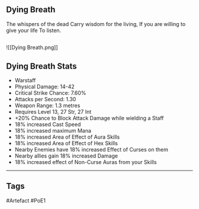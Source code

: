 ## Dying Breath
The whispers of the dead
Carry wisdom for the living,
If you are willing to give your life
To listen.
##
![[Dying Breath.png]]
## Dying Breath Stats
- Warstaff
- Physical Damage: 14-42
- Critical Strike Chance: 7.60%
- Attacks per Second: 1.30
- Weapon Range: 1.3 metres
- Requires Level 13, 27 Str, 27 Int
- +20% Chance to Block Attack Damage while wielding a Staff
- 18% increased Cast Speed
- 18% increased maximum Mana
- 18% increased Area of Effect of Aura Skills
- 18% increased Area of Effect of Hex Skills
- Nearby Enemies have 18% increased Effect of Curses on them
- Nearby allies gain 18% increased Damage
- 18% increased effect of Non-Curse Auras from your Skills


---
## Tags
#Artefact
#PoE1